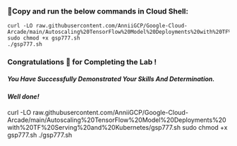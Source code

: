 ### 🚨Copy and run the below commands in Cloud Shell:


```
curl -LO raw.githubusercontent.com/AnniiGCP/Google-Cloud-Arcade/main/Autoscaling%20TensorFlow%20Model%20Deployments%20with%20TF%20Serving%20and%20Kubernetes/gsp777.sh
sudo chmod +x gsp777.sh
./gsp777.sh
```


### Congratulations 🎉 for Completing the Lab !

##### *You Have Successfully Demonstrated Your Skills And Determination.*

#### *Well done!*

curl -LO raw.githubusercontent.com/AnniiGCP/Google-Cloud-Arcade/main/Autoscaling%20TensorFlow%20Model%20Deployments%20with%20TF%20Serving%20and%20Kubernetes/gsp777.sh
sudo chmod +x gsp777.sh
./gsp777.sh
